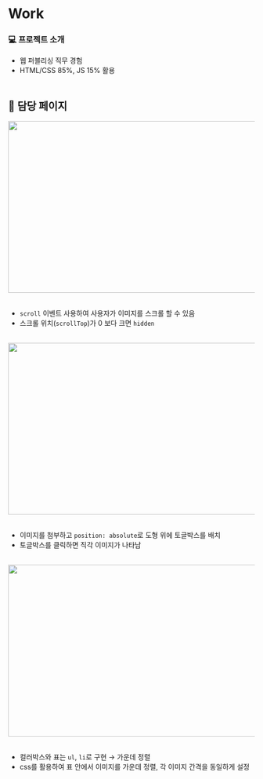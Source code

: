 # Work
### 💻 프로젝트 소개

- 웹 퍼블리싱 직무 경험
- HTML/CSS 85%, JS 15% 활용
<br/><br/>

## 📄 담당 페이지

<img src="https://github.com/user-attachments/assets/6cd53342-7f9c-4fe7-8e92-286e160f5c84" width="600" height="350"/>
<br/><br/>

- `scroll` 이벤트 사용하여 사용자가 이미지를 스크롤 할 수 있음
- 스크롤 위치(`scrollTop`)가 0 보다 크면 `hidden`
<br/><br/>

<img src="https://github.com/user-attachments/assets/429d9213-5f97-4af7-a941-a9ad31396e31" width="600" height="350"/>
<br/><br/>

- 이미지를 첨부하고 `position: absolute`로 도형 위에 토글박스를 배치
- 토글박스를 클릭하면 직각 이미지가 나타남
<br/><br/>

<img src="https://github.com/user-attachments/assets/d9bbb91d-8401-40e4-ae5b-96aca5c6eb11" width="600" height="350"/>
<br/><br/>

- 컬러박스와 표는 `ul`, `li`로 구현 → 가운데 정렬
- css를 활용하여 표 안에서 이미지를 가운데 정렬, 각 이미지 간격을 동일하게 설정
<br/><br/>
<br/><br/>
